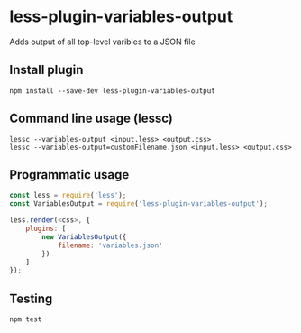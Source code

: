 # less-plugin-variables-output
Adds output of all top-level varibles to a JSON file

## Install plugin
```
npm install --save-dev less-plugin-variables-output
```

## Command line usage (lessc)
```
lessc --variables-output <input.less> <output.css>
lessc --variables-output=customFilename.json <input.less> <output.css>
```

## Programmatic usage
```js
const less = require('less');
const VariablesOutput = require('less-plugin-variables-output');

less.render(<css>, {
	plugins: [
		new VariablesOutput({
			filename: 'variables.json'
		})
	]
});
```

## Testing
```
npm test
```